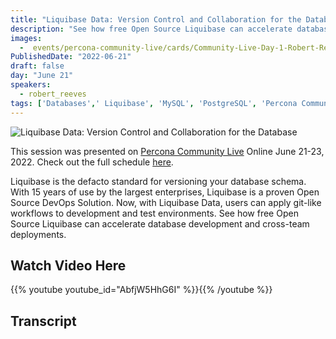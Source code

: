 ```yaml
---
title: "Liquibase Data: Version Control and Collaboration for the Database"
description: "See how free Open Source Liquibase can accelerate database development and cross-team deployments."
images:
  -  events/percona-community-live/cards/Community-Live-Day-1-Robert-Reeves.jpg
PublishedDate: "2022-06-21"
draft: false
day: "June 21"
speakers:
  - robert_reeves
tags: ['Databases',' Liquibase', 'MySQL', 'PostgreSQL', 'Percona Community Live']
---
```


![Liquibase Data: Version Control and Collaboration for the Database](events/percona-community-live/cards/Community-Live-Day-1-Robert-Reeves.jpg)

This session was presented on [Percona Community Live](/events/percona-community-live-2022/) Online June 21-23, 2022. Check out the full schedule [here](/events/percona-community-live-2022/).

Liquibase is the defacto standard for versioning your database schema. With 15 years of use by the largest enterprises, Liquibase is a proven Open Source DevOps Solution. Now, with Liquibase Data, users can apply git-like workflows to development and test environments. See how free Open Source Liquibase can accelerate database development and cross-team deployments.

## Watch Video Here

{{% youtube youtube_id="AbfjW5HhG6I" %}}{{% /youtube %}}

## Transcript
